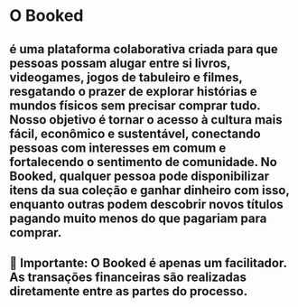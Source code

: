 # O Booked 
## é uma plataforma colaborativa criada para que pessoas possam alugar entre si livros, videogames, jogos de tabuleiro e filmes, resgatando o prazer de explorar histórias e mundos físicos sem precisar comprar tudo. Nosso objetivo é tornar o acesso à cultura mais fácil, econômico e sustentável, conectando pessoas com interesses em comum e fortalecendo o sentimento de comunidade. No Booked, qualquer pessoa pode disponibilizar itens da sua coleção e ganhar dinheiro com isso, enquanto outras podem descobrir novos títulos pagando muito menos do que pagariam para comprar. 

## 🔔 Importante: O Booked é apenas um facilitador. As transações financeiras são realizadas diretamente entre as partes do processo.
